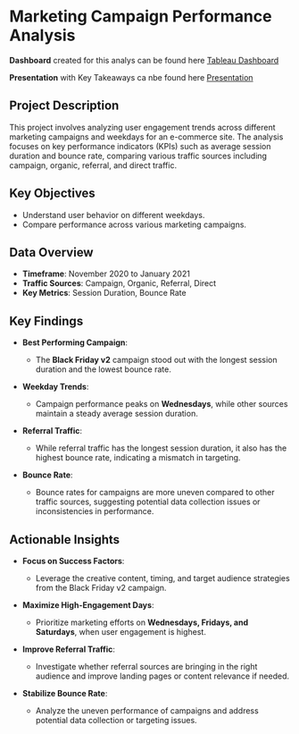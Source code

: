 # Marketing Campaign Performance Analysis

**Dashboard** created for this analys can be found here [Tableau Dashboard](https://public.tableau.com/views/DashboardMarketing_17185679213180/BounceRate?:language=en-GB&:sid=&:redirect=auth&:display_count=n&:origin=viz_share_link) </p>
**Presentation** with Key Takeaways ca nbe found here [Presentation](https://docs.google.com/presentation/d/1Xhc6l2TbLgSEKx9iH5_Y6Hg9TFmD7sokiyQvzrA0500/edit?usp=sharing) </p>

## Project Description
This project involves analyzing user engagement trends across different marketing campaigns and weekdays for an e-commerce site. The analysis focuses on key performance indicators (KPIs) such as average session duration and bounce rate, comparing various traffic sources including campaign, organic, referral, and direct traffic.

## Key Objectives
- Understand user behavior on different weekdays.
- Compare performance across various marketing campaigns.

## Data Overview
- **Timeframe**: November 2020 to January 2021
- **Traffic Sources**: Campaign, Organic, Referral, Direct
- **Key Metrics**: Session Duration, Bounce Rate


## Key Findings

- **Best Performing Campaign**: 
  - The **Black Friday v2** campaign stood out with the longest session duration and the lowest bounce rate.
  
- **Weekday Trends**:
  - Campaign performance peaks on **Wednesdays**, while other sources maintain a steady average session duration.
  
- **Referral Traffic**:
  - While referral traffic has the longest session duration, it also has the highest bounce rate, indicating a mismatch in targeting.

- **Bounce Rate**:
  - Bounce rates for campaigns are more uneven compared to other traffic sources, suggesting potential data collection issues or inconsistencies in performance.

## Actionable Insights

- **Focus on Success Factors**:
  - Leverage the creative content, timing, and target audience strategies from the Black Friday v2 campaign.
  
- **Maximize High-Engagement Days**:
  - Prioritize marketing efforts on **Wednesdays, Fridays, and Saturdays**, when user engagement is highest.
  
- **Improve Referral Traffic**:
  - Investigate whether referral sources are bringing in the right audience and improve landing pages or content relevance if needed.
  
- **Stabilize Bounce Rate**:
  - Analyze the uneven performance of campaigns and address potential data collection or targeting issues.
